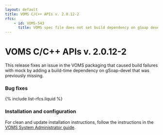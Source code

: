 ```yaml
---
layout: default
title: VOMS C/C++ APIs v. 2.0.12-2
rfcs:
    - id: VOMS-543
      title: VOMS spec file does not set build dependency on gSoap devel
---
```


# VOMS C/C++ APIs v. 2.0.12-2


This release fixes an issue in the VOMS packaging that caused build failures
with mock by adding a build-time dependency on gSoap-devel that was
previously missing.

### Bug fixes

{% include list-rfcs.liquid %}

### Installation and configuration

For clean and update installation instructions, follow the instructions in the
[VOMS System Administrator
guide]({{site.baseurl}}/documentation/sysadmin-guide/3.0.2).
